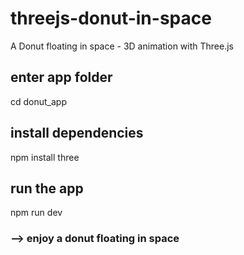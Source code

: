# threejs-donut-in-space
A Donut floating in space - 3D animation with Three.js

enter app folder
----------------------------

cd donut_app

install dependencies
----------------------------

npm install three

run the app
-----------------------------

npm run dev

### --> enjoy a donut floating in space
